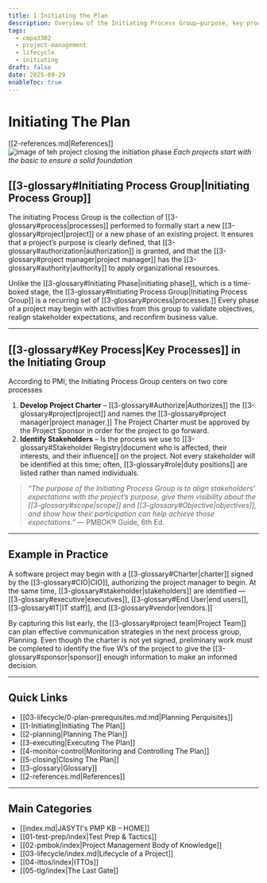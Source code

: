 ```yaml
---
title: 1 Initiating the Plan
description: Overview of the Initiating Process Group—purpose, key processes, and examples in practice.
tags:
  - cmpa3302
  - project-management
  - lifecycle
  - initiating
draft: false
date: 2025-09-29
enableToc: true
---
```


# Initiating The Plan
 [[2-references.md|References]]
![image of teh project closing the initiation phase](init.jpg)
*Each projects start with the basic to ensure a solid foundation*
## [[3-glossary#Initiating Process Group|Initiating Process Group]]
The initiating Process Group is the collection of [[3-glossary#process|processes]] performed to formally start a new [[3-glossary#project|project]] or a new phase of an existing project. It ensures that a project’s purpose is clearly defined, that [[3-glossary#authorization|authorization]] is granted, and that the [[3-glossary#project manager|project manager]] has the [[3-glossary#authority|authority]] to apply organizational resources.

Unlike the [[3-glossary#Initiating Phase|initiating phase]], which is a time-boxed stage, the [[3-glossary#Initiating Process Group|Initiating Process Group]] is a recurring set of [[3-glossary#process|processes.]] Every phase of a project may begin with activities from this group to validate objectives, realign stakeholder expectations, and reconfirm business value. 

---

## [[3-glossary#Key Process|Key Processes]] in the Initiating Group
According to PMI, the Initiating Process Group centers on two core processes

1. **Develop Project Charter** – [[3-glossary#Authorize|Authorizes]] the [[3-glossary#project|project]] and names the [[3-glossary#project manager|project manager.]] The Project Charter must be approved by the Project Sponsor in order for the project to go forward.  
2. **Identify Stakeholders** – Is the process we use to [[3-glossary#Stakeholder Registry|document who is affected, their interests, and their influence]] on the project. Not every stakeholder will be identified at this time; often, [[3-glossary#role|duty positions]] are listed rather than named individuals.

> *“The purpose of the Initiating Process Group is to align stakeholders’ expectations with the project’s purpose, give them visibility about the* *[[3-glossary#scope|scope]]* and *[[3-glossary#Objective|objectives]], and show how their participation can help achieve those expectations.”* — PMBOK® Guide, 6th Ed. 
---

## Example in Practice
A software project may begin with a [[3-glossary#Charter|charter]] signed by the [[3-glossary#CIO|CIO]], authorizing the project manager to begin. At the same time, [[3-glossary#stakeholder|stakeholders]] are identified — [[3-glossary#executive|executives]], [[3-glossary#End User|end users]], [[3-glossary#IT|IT staff]], and [[3-glossary#vendor|vendors.]]  

By capturing this list early, the [[3-glossary#project team|Project Team]] can plan effective communication strategies in the next process group, Planning. Even though the charter is not yet signed, preliminary work must be completed to identify the five W’s of the project to give the [[3-glossary#sponsor|sponsor]] enough information to make an informed decision.

---
## Quick Links

- [[03-lifecycle/0-plan-prerequisites.md.md|Planning Perquisites]]
- [[1-Initiating|Initiating The Plan]]
- [[2-planning|Planning The Plan]]
- [[3-executing|Executing The Plan]]
- [[4-monitor-control|Monitoring and Controlling The Plan]]
- [[5-closing|Closing The Plan]]
- [[3-glossary|Glossary]]
- [[2-references.md|References]]

---
## Main Categories
- [[index.md|JASYTI's PMP KB – HOME]]
- [[01-test-prep/index|Test Prep & Tactics]]
- [[02-pmbok/index|Project Management Body of Knowledge]]
- [[03-lifecycle/index.md|Lifecycle of a Project]]
- [[04-ittos/index|ITTOs]]
- [[05-tlg/index|The Last Gate]]